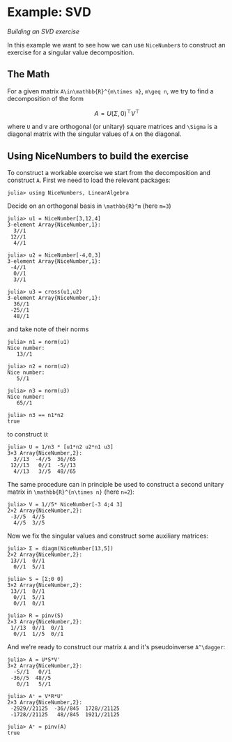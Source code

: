 # Example: SVD
*Building an SVD exercise*

In this example we want to see how we can use `NiceNumber`s to construct an exercise for a
singular value decomposition.

## The Math
For a given matrix ``A\in\mathbb{R}^{m\times n}``, ``m\geq n``, we try to find a decomposition of the form
```math
A = U(\Sigma, 0)^\top V^\top
```
where ``U`` and ``V`` are orthogonal (or unitary) square matrices and ``\Sigma`` is a diagonal matrix
with the singular values of ``A`` on the diagonal.

## Using NiceNumbers to build the exercise
To construct a workable exercise we start from the decomposition and construct ``A``.
First we need to load the relevant packages:
```jldoctest SVD
julia> using NiceNumbers, LinearAlgebra
```

Decide on an orthogonal basis in ``\mathbb{R}^m`` (here ``m=3``)
```jldoctest SVD
julia> u1 = NiceNumber[3,12,4]
3-element Array{NiceNumber,1}:
  3//1
 12//1
  4//1

julia> u2 = NiceNumber[-4,0,3]
3-element Array{NiceNumber,1}:
 -4//1
  0//1
  3//1

julia> u3 = cross(u1,u2)
3-element Array{NiceNumber,1}:
  36//1
 -25//1
  48//1
```
and take note of their norms
```jldoctest SVD
julia> n1 = norm(u1)
Nice number:
   13//1

julia> n2 = norm(u2)
Nice number:
   5//1

julia> n3 = norm(u3)
Nice number:
   65//1

julia> n3 == n1*n2
true
```
to construct ``U``:
```jldoctest SVD
julia> U = 1/n3 * [u1*n2 u2*n1 u3]
3×3 Array{NiceNumber,2}:
  3//13  -4//5  36//65
 12//13   0//1  -5//13
  4//13   3//5  48//65
```
The same procedure can in principle be used to construct a second unitary matrix in
``\mathbb{R}^{n\times n}`` (here ``n=2``):
```jldoctest SVD
julia> V = 1//5* NiceNumber[-3 4;4 3]
2×2 Array{NiceNumber,2}:
 -3//5  4//5
  4//5  3//5
```

Now we fix the singular values and construct some auxiliary matrices:
```jldoctest SVD
julia> Σ = diagm(NiceNumber[13,5])
2×2 Array{NiceNumber,2}:
 13//1  0//1
  0//1  5//1

julia> S = [Σ;0 0]
3×2 Array{NiceNumber,2}:
 13//1  0//1
  0//1  5//1
  0//1  0//1

julia> R = pinv(S)
2×3 Array{NiceNumber,2}:
 1//13  0//1  0//1
  0//1  1//5  0//1
```
And we're ready to construct our matrix ``A`` and it's pseudoinverse ``A^\dagger``:
```
julia> A = U*S*V'
3×2 Array{NiceNumber,2}:
  -5//1   0//1
 -36//5  48//5
   0//1   5//1

julia> A⁺ = V*R*U'
2×3 Array{NiceNumber,2}:
 -2929//21125  -36//845  1728//21125
 -1728//21125   48//845  1921//21125

julia> A⁺ ≈ pinv(A)
true
```
